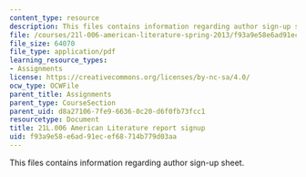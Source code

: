 ```yaml
---
content_type: resource
description: This files contains information regarding author sign-up sheet.
file: /courses/21l-006-american-literature-spring-2013/f93a9e58e6ad91ecef68714b779d03aa_MIT21L_006S13_reportsign.pdf
file_size: 64070
file_type: application/pdf
learning_resource_types:
- Assignments
license: https://creativecommons.org/licenses/by-nc-sa/4.0/
ocw_type: OCWFile
parent_title: Assignments
parent_type: CourseSection
parent_uid: d8a27106-7fe9-6636-0c20-d6f0fb73fcc1
resourcetype: Document
title: 21L.006 American Literature report signup
uid: f93a9e58-e6ad-91ec-ef68-714b779d03aa
---
```

This files contains information regarding author sign-up sheet.